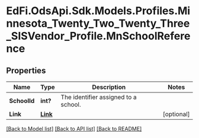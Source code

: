 # EdFi.OdsApi.Sdk.Models.Profiles.Minnesota_Twenty_Two_Twenty_Three_SISVendor_Profile.MnSchoolReference
## Properties

Name | Type | Description | Notes
------------ | ------------- | ------------- | -------------
**SchoolId** | **int?** | The identifier assigned to a school. | 
**Link** | [**Link**](Link.md) |  | [optional] 

[[Back to Model list]](../README.md#documentation-for-models) [[Back to API list]](../README.md#documentation-for-api-endpoints) [[Back to README]](../README.md)

